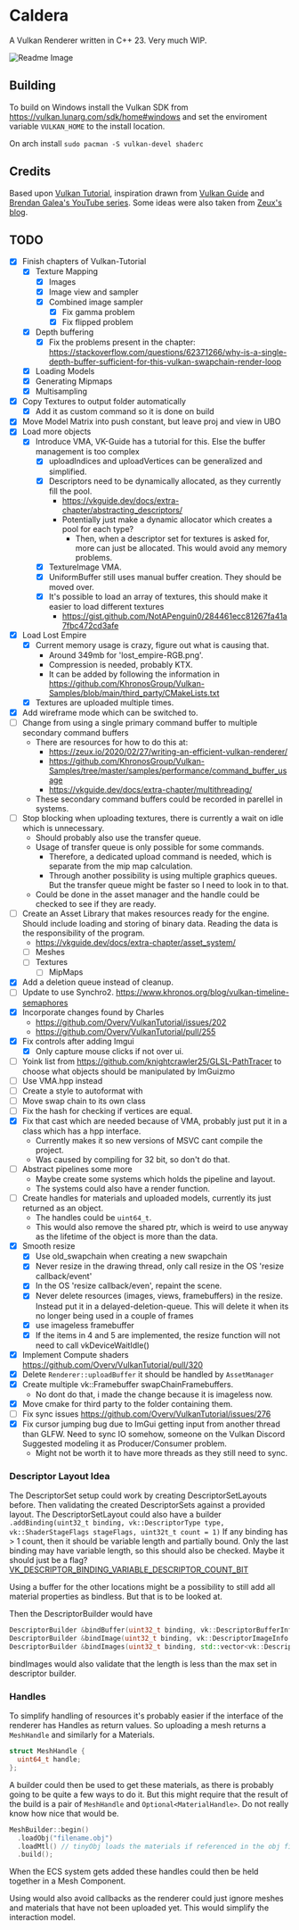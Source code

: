 # Caldera

A Vulkan Renderer written in C++ 23. Very much WIP.

![Readme Image](docs/readme.png)

## Building

To build on Windows install the Vulkan SDK from <https://vulkan.lunarg.com/sdk/home#windows> and set the enviroment variable `VULKAN_HOME` to the install location. 

On arch install `sudo pacman -S vulkan-devel shaderc`

## Credits

Based upon [Vulkan Tutorial](https://vulkan-tutorial.com), inspiration drawn from [Vulkan Guide](https://vkguide.dev/) 
and [Brendan Galea's YouTube series](https://www.youtube.com/c/BrendanGalea).
Some ideas were also taken from [Zeux's blog](https://zeux.io/2020/02/27/writing-an-efficient-vulkan-renderer/).

## TODO

- [x] Finish chapters of Vulkan-Tutorial
  - [x] Texture Mapping
    - [x] Images
    - [x] Image view and sampler
    - [x] Combined image sampler
      - [x] Fix gamma problem
      - [x] Fix flipped problem
  - [x] Depth buffering
    - [x] Fix the problems present in the chapter: <https://stackoverflow.com/questions/62371266/why-is-a-single-depth-buffer-sufficient-for-this-vulkan-swapchain-render-loop>
  - [x] Loading Models
  - [x] Generating Mipmaps
  - [x] Multisampling
- [x] Copy Textures to output folder automatically
  - [x] Add it as custom command so it is done on build
- [x] Move Model Matrix into push constant, but leave proj and view in UBO
- [x] Load more objects
  - [x] Introduce VMA, VK-Guide has a tutorial for this. Else the buffer management is too complex
    - [x] uploadIndices and uploadVertices can be generalized and simplified.
    - [x] Descriptors need to be dynamically allocated, as they currently fill the pool.
      - <https://vkguide.dev/docs/extra-chapter/abstracting_descriptors/>
      - Potentially just make a dynamic allocator which creates a pool for each type?
        - Then, when a descriptor set for textures is asked for, more can just be allocated. This would avoid any memory problems.
    - [x] TextureImage VMA.
    - [x] UniformBuffer still uses manual buffer creation. They should be moved over.
    - [x] It's possible to load an array of textures, this should make it easier to load different textures
      - <https://gist.github.com/NotAPenguin0/284461ecc81267fa41a7fbc472cd3afe>
- [x] Load Lost Empire
  - [x] Current memory usage is crazy, figure out what is causing that.
    - Around 349mb for 'lost_empire-RGB.png'.
    - Compression is needed, probably KTX.
    - It can be added by following the information in <https://github.com/KhronosGroup/Vulkan-Samples/blob/main/third_party/CMakeLists.txt>
  - [x] Textures are uploaded multiple times.
- [x] Add wireframe mode which can be switched to.
- [ ] Change from using a single primary command buffer to multiple secondary command buffers
  - There are resources for how to do this at:
    - <https://zeux.io/2020/02/27/writing-an-efficient-vulkan-renderer/>
    - <https://github.com/KhronosGroup/Vulkan-Samples/tree/master/samples/performance/command_buffer_usage>
    - <https://vkguide.dev/docs/extra-chapter/multithreading/>
  - These secondary command buffers could be recorded in parellel in systems.
- [ ] Stop blocking when uploading textures, there is currently a wait on idle which is unnecessary.
  - Should probably also use the transfer queue.
  - Usage of transfer queue is only possible for some commands.
    - Therefore, a dedicated upload command is needed, which is separate from the mip map calculation.
    - Through another possibility is using multiple graphics queues. But the transfer queue might be faster so I need to look in to that.
  - Could be done in the asset manager and the handle could be checked to see if they are ready.
- [ ] Create an Asset Library that makes resources ready for the engine. Should include loading and storing of binary data. Reading the data is the responsibility of the program.
  - <https://vkguide.dev/docs/extra-chapter/asset_system/>
  - [ ] Meshes
  - [ ] Textures
    - [ ] MipMaps
- [x] Add a deletion queue instead of cleanup.
- [ ] Update to use Synchro2. <https://www.khronos.org/blog/vulkan-timeline-semaphores>
- [x] Incorporate changes found by Charles
  - <https://github.com/Overv/VulkanTutorial/issues/202>
  - <https://github.com/Overv/VulkanTutorial/pull/255>
- [x] Fix controls after adding Imgui
  - [x] Only capture mouse clicks if not over ui.
- [ ] Yoink list from <https://github.com/knightcrawler25/GLSL-PathTracer> to choose what objects should be manipulated by ImGuizmo
- [ ] Use VMA.hpp instead
- [ ] Create a style to autoformat with
- [ ] Move swap chain to its own class
- [ ] Fix the hash for checking if vertices are equal.
- [x] Fix that cast which are needed because of VMA, probably just put it in a class which has a hpp interface.
  - Currently makes it so new versions of MSVC cant compile the project.
  - Was caused by compiling for 32 bit, so don't do that.
- [ ] Abstract pipelines some more
  - Maybe create some systems which holds the pipeline and layout.
  - The systems could also have a render function.
- [ ] Create handles for materials and uploaded models, currently its just returned as an object. 
  - The handles could be `uint64_t`.
  - This would also remove the shared ptr, which is weird to use anyway as the lifetime of the object is more than the data.
- [x] Smooth resize
  - [x] Use old_swapchain when creating a new swapchain
  - [x] Never resize in the drawing thread, only call resize in the  OS 'resize callback/event'
  - [x] In the OS 'resize callback/even', repaint the scene.
  - [x] Never delete resources (images, views, framebuffers) in the resize. Instead put it in a delayed-deletion-queue. This will delete it when its no longer being used in a couple of frames
  - [x] use imageless framebuffer
  - [x] If the items in 4 and 5 are implemented, the resize function will not need to call vkDeviceWaitIdle()
- [x] Implement Compute shaders <https://github.com/Overv/VulkanTutorial/pull/320>
- [x] Delete `Renderer::uploadBuffer` it should be handled by `AssetManager`
- [x] Create multiple vk::Framebuffer swapChainFramebuffers.
  - No dont do that, i made the change because it is imageless now.
- [x] Move cmake for third party to the folder containing them.
- [ ] Fix sync issues <https://github.com/Overv/VulkanTutorial/issues/276>
- [x] Fix cursor jumping bug due to ImGui getting input from another thread than GLFW. Need to sync IO somehow, someone on the Vulkan Discord Suggested modeling it as Producer/Consumer problem.
  - Might not be worth it to have more threads as they still need to sync.

### Descriptor Layout Idea

The DescriptorSet setup could work by creating DescriptorSetLayouts before.
Then validating the created DescriptorSets against a provided layout. 
The DescriptorSetLayout could also have a builder
`.addBinding(uint32_t binding, vk::DescriptorType type, vk::ShaderStageFlags stageFlags, uint32t_t count = 1)`
If any binding has > 1 count, then it should be variable length and partially bound.
Only the last binding may have variable length, so this should also be checked. Maybe it should just be a flag?
[VK_DESCRIPTOR_BINDING_VARIABLE_DESCRIPTOR_COUNT_BIT](https://registry.khronos.org/vulkan/specs/1.3-extensions/man/html/VkDescriptorBindingFlagBits.html)

Using a buffer for the other locations might be a possibility to still add all material properties as bindless. But that is to be looked at.

Then the DescriptorBuilder would have

```cpp
DescriptorBuilder &bindBuffer(uint32_t binding, vk::DescriptorBufferInfo *bufferInfo, vk::DescriptorType type);
DescriptorBuilder &bindImage(uint32_t binding, vk::DescriptorImageInfo *imageInfo, vk::DescriptorType type);
DescriptorBuilder &bindImages(uint32_t binding, std::vector<vk::DescriptorImageInfo>& imageInfos, vk::DescriptorType type);
```

bindImages would also validate that the length is less than the max set in descriptor builder.

### Handles

To simplify handling of resources it's probably easier if the interface of the renderer has Handles as return values.
So uploading a mesh returns a `MeshHandle` and similarly for a Materials.

```cpp
struct MeshHandle {
  uint64_t handle;
};
```

A builder could then be used to get these materials, as there is probably going to be quite a few ways to do it.
But this might require that the result of the build is a pair of `MeshHandle` and `Optional<MaterialHandle>`.
Do not really know how nice that would be.

```cpp
MeshBuilder::begin()
  .loadObj("filename.obj")
  .loadMtl() // tinyObj loads the materials if referenced in the obj file
  .build();
```

When the ECS system gets added these handles could then be held together in a Mesh Component.

Using would also avoid callbacks as the renderer could just ignore meshes and materials that have not been uploaded yet. 
This would simplify the interaction model.
